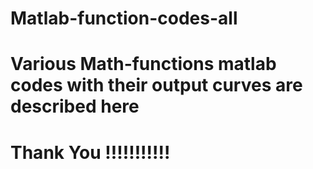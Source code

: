 # Matlab-function-codes-all

# Various Math-functions matlab codes with their output curves are described here

# Thank You !!!!!!!!!!!
